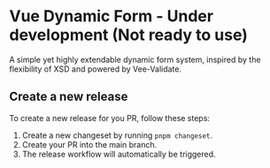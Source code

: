 # Vue Dynamic Form - Under development (Not ready to use)

A simple yet highly extendable dynamic form system, inspired by the flexibility of XSD and powered by Vee-Validate.

## Create a new release

To create a new release for you PR, follow these steps:

1. Create a new changeset by running `pnpm changeset`.
2. Create your PR into the main branch.
3. The release workflow will automatically be triggered.
